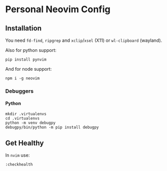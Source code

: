 # Personal Neovim Config

## Installation

You need `fd-find`, `ripgrep` and `xclip`/`xsel` (X11) or `wl-clipboard` (wayland).

Also for python support:
```
pip install pynvim
```

And for node support:
```
npm i -g neovim
```

### Debuggers

#### Python

```shell
mkdir .virtualenvs
cd .virtualenvs
python -m venv debugpy
debugpy/bin/python -m pip install debugpy
```
## Get Healthy

In `nvim` use:

```
:checkhealth
```
